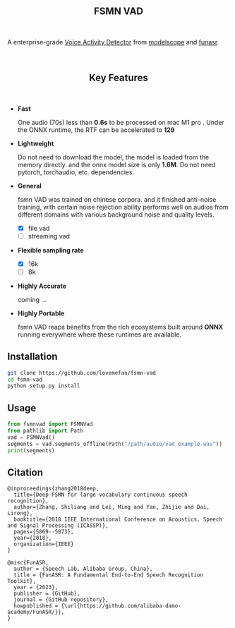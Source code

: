 

<br/>
<h2 align="center">FSMN VAD</h2>
<br/>

  A enterprise-grade [Voice Activity Detector](https://en.wikipedia.org/wiki/Voice_activity_detection) from [modelscope](https://www.modelscope.cn/models/damo/speech_fsmn_vad_zh-cn-16k-common-pytorch/summary) and [funasr](https://github.com/alibaba-damo-academy/FunASR/).



<br/>
<h2 align="center">Key Features</h2>
<br/>

- **Fast**

  One audio (70s) less than **0.6s** to be processed on mac M1 pro . Under the ONNX runtime, the RTF can be accelerated to **129**

- **Lightweight**

  Do not need to download the model, the model is loaded from the memory directly.
  and the onnx model size is only **1.6M**.
  Do not need pytorch, torchaudio, etc. dependencies.

- **General**
  
  fsmn VAD was trained on chinese corpora. and it finished anti-noise training, with certain noise rejection ability performs well on audios from different domains with various background noise and quality levels.
  - [x] file vad
  - [ ] streaming vad
- **Flexible sampling rate**
  
  - [x] 16k
  - [ ] 8k
 
- **Highly Accurate**

  coming ... 
  
- **Highly Portable**

  fsmn VAD reaps benefits from the rich ecosystems built around **ONNX** running everywhere where these runtimes are available.



## Installation

```bash
git clone https://github.com/lovemefan/fsmn-vad
cd fsmn-vad
python setup.py install
```

## Usage

```python
from fsmnvad import FSMNVad
from pathlib import Path
vad = FSMNVad()
segments = vad.segments_offline(Path("/path/audio/vad_example.wav"))
print(segments)
```

## Citation
```
@inproceedings{zhang2018deep,
  title={Deep-FSMN for large vocabulary continuous speech recognition},
  author={Zhang, Shiliang and Lei, Ming and Yan, Zhijie and Dai, Lirong},
  booktitle={2018 IEEE International Conference on Acoustics, Speech and Signal Processing (ICASSP)},
  pages={5869--5873},
  year={2018},
  organization={IEEE}
}
```
```
@misc{FunASR,
  author = {Speech Lab, Alibaba Group, China},
  title = {FunASR: A Fundamental End-to-End Speech Recognition Toolkit},
  year = {2023},
  publisher = {GitHub},
  journal = {GitHub repository},
  howpublished = {\url{https://github.com/alibaba-damo-academy/FunASR/}},
}

```
